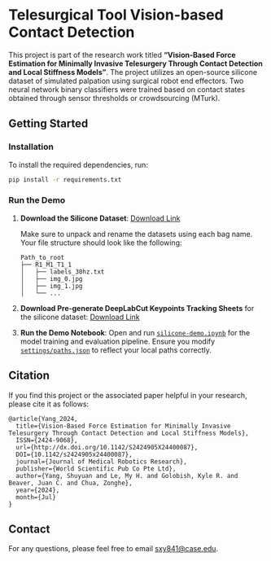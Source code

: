 # Telesurgical Tool Vision-based Contact Detection

This project is part of the research work titled **“Vision-Based Force Estimation for Minimally Invasive Telesurgery Through Contact Detection and Local Stiffness Models”**. The project utilizes an open-source silicone dataset of simulated palpation using surgical robot end effectors. Two neural network binary classifiers were trained based on contact states obtained through sensor thresholds or crowdsourcing (MTurk).

## Getting Started

### Installation

To install the required dependencies, run:

```bash
pip install -r requirements.txt
```

### Run the Demo

1. **Download the Silicone Dataset**: [Download Link](https://github.com/enhanced-telerobotics/single_psm_manipulation_dataset)

   Make sure to unpack and rename the datasets using each bag name. Your file structure should look like the following:

   ```
   Path_to_root
   ├── R1_M1_T1_1
   │   ├── labels_30hz.txt
   │   ├── img_0.jpg
   │   ├── img_1.jpg
   │   └── ...
   ```

2. **Download Pre-generate DeepLabCut Keypoints Tracking Sheets** for the silicone dataset: [Download Link](https://drive.google.com/file/d/1kkjRnffpC0ZWf0m7RvENEb1KkhbDvi4v/view?usp=sharing)

3. **Run the Demo Notebook**: Open and run [`silicone-demo.ipynb`](silicone-demo.ipynb) for the model training and evaluation pipeline. Ensure you modify [`settings/paths.json`](settings/paths.json) to reflect your local paths correctly.

## Citation

If you find this project or the associated paper helpful in your research, please cite it as follows:

```
@article{Yang_2024, 
  title={Vision-Based Force Estimation for Minimally Invasive Telesurgery Through Contact Detection and Local Stiffness Models}, 
  ISSN={2424-9068}, 
  url={http://dx.doi.org/10.1142/S2424905X24400087}, 
  DOI={10.1142/s2424905x24400087}, 
  journal={Journal of Medical Robotics Research}, 
  publisher={World Scientific Pub Co Pte Ltd}, 
  author={Yang, Shuyuan and Le, My H. and Golobish, Kyle R. and Beaver, Juan C. and Chua, Zonghe}, 
  year={2024}, 
  month={Jul}
}
```

## Contact

For any questions, please feel free to email [sxy841@case.edu](mailto:sxy841@case.edu).
